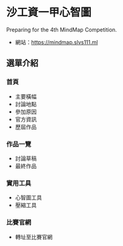 # 沙工資一甲心智圖
Preparing for the 4th MindMap Competition.
- 網站：https://mindmap.slvs111.ml

## 選單介紹

### 首頁
- 主要橫幅
- 討論地點
- 參加原因
- 官方資訊
- 歷屆作品

### 作品一覽
- 討論草稿
- 最終作品

### 實用工具
- 心智圖工具
- 壓縮工具

### 比賽官網
- 轉址至比賽官網
